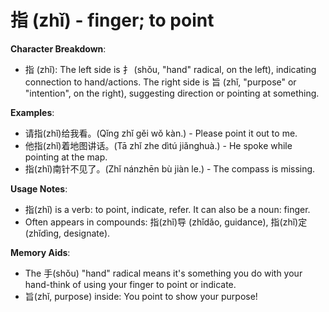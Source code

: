 # **指 (zhǐ) - finger; to point**

**Character Breakdown**:  
- 指 (zhǐ): The left side is 扌 (shǒu, "hand" radical, on the left), indicating connection to hand/actions. The right side is 旨 (zhǐ, "purpose" or "intention", on the right), suggesting direction or pointing at something.

**Examples**:  
- 请指(zhǐ)给我看。(Qǐng zhǐ gěi wǒ kàn.) - Please point it out to me.  
- 他指(zhǐ)着地图讲话。(Tā zhǐ zhe dìtú jiǎnghuà.) - He spoke while pointing at the map.  
- 指(zhǐ)南针不见了。(Zhǐ nánzhēn bù jiàn le.) - The compass is missing.

**Usage Notes**:  
- 指(zhǐ) is a verb: to point, indicate, refer. It can also be a noun: finger.  
- Often appears in compounds: 指(zhǐ)导 (zhǐdǎo, guidance), 指(zhǐ)定 (zhǐdìng, designate).

**Memory Aids**:  
- The 手(shǒu) "hand" radical means it's something you do with your hand-think of using your finger to point or indicate.  
- 旨(zhǐ, purpose) inside: You point to show your purpose!